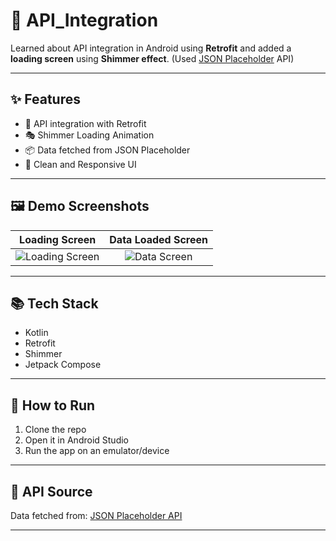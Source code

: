 # 🚀 API_Integration

Learned about API integration in Android using **Retrofit** and added a **loading screen** using **Shimmer effect**. (Used [JSON Placeholder](https://jsonplaceholder.typicode.com/) API)

---

## ✨ Features

- 📡 API integration with Retrofit
- 🎭 Shimmer Loading Animation
- 📦 Data fetched from JSON Placeholder
- 📱 Clean and Responsive UI

---

## 🖼️ Demo Screenshots

| Loading Screen | Data Loaded Screen |
|:---:|:---:|
| ![Loading Screen](link-to-your-loading-image) | ![Data Screen](link-to-your-data-loaded-image) |

---

## 📚 Tech Stack

- Kotlin
- Retrofit
- Shimmer
- Jetpack Compose

---

## 🚀 How to Run

1. Clone the repo
2. Open it in Android Studio
3. Run the app on an emulator/device

---

## 🔗 API Source

Data fetched from: [JSON Placeholder API](https://jsonplaceholder.typicode.com/)

---
